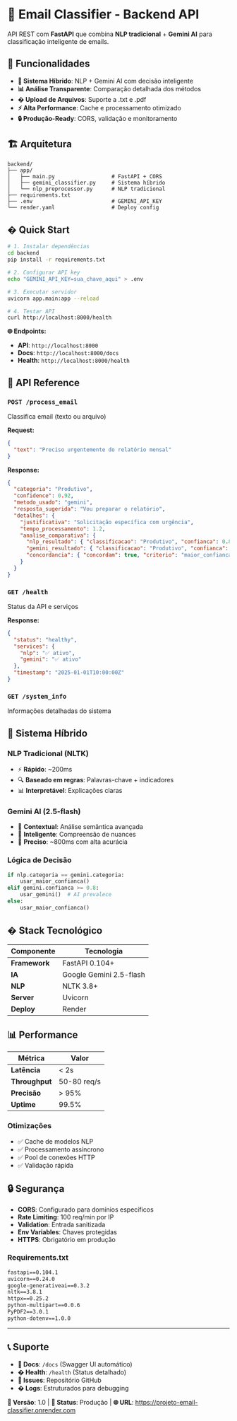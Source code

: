 # 🚀 Email Classifier - Backend API

API REST com **FastAPI** que combina **NLP tradicional** + **Gemini AI** para classificação inteligente de emails.

## 🎯 Funcionalidades

- **🤖 Sistema Híbrido**: NLP + Gemini AI com decisão inteligente
- **📊 Análise Transparente**: Comparação detalhada dos métodos
- **� Upload de Arquivos**: Suporte a .txt e .pdf
- **⚡ Alta Performance**: Cache e processamento otimizado
- **🔒 Produção-Ready**: CORS, validação e monitoramento

## 🏗️ Arquitetura

```
backend/
├── app/
│   ├── main.py                  # FastAPI + CORS
│   ├── gemini_classifier.py     # Sistema híbrido
│   └── nlp_preprocessor.py      # NLP tradicional
├── requirements.txt
├── .env                         # GEMINI_API_KEY
└── render.yaml                  # Deploy config
```

## � Quick Start

```bash
# 1. Instalar dependências
cd backend
pip install -r requirements.txt

# 2. Configurar API key
echo "GEMINI_API_KEY=sua_chave_aqui" > .env

# 3. Executar servidor
uvicorn app.main:app --reload

# 4. Testar API
curl http://localhost:8000/health
```

**🌐 Endpoints:**
- **API**: `http://localhost:8000`
- **Docs**: `http://localhost:8000/docs`
- **Health**: `http://localhost:8000/health`

## 📡 API Reference

### `POST /process_email`
Classifica email (texto ou arquivo)

**Request:**
```json
{
  "text": "Preciso urgentemente do relatório mensal"
}
```

**Response:**
```json
{
  "categoria": "Produtivo",
  "confidence": 0.92,
  "metodo_usado": "gemini",
  "resposta_sugerida": "Vou preparar o relatório",
  "detalhes": {
    "justificativa": "Solicitação específica com urgência",
    "tempo_processamento": 1.2,
    "analise_comparativa": {
      "nlp_resultado": { "classificacao": "Produtivo", "confianca": 0.85 },
      "gemini_resultado": { "classificacao": "Produtivo", "confianca": 0.92 },
      "concordancia": { "concordam": true, "criterio": "maior_confianca" }
    }
  }
}
```

### `GET /health`
Status da API e serviços

**Response:**
```json
{
  "status": "healthy",
  "services": {
    "nlp": "✅ ativo",
    "gemini": "✅ ativo"
  },
  "timestamp": "2025-01-01T10:00:00Z"
}
```

### `GET /system_info`
Informações detalhadas do sistema

## 🧠 Sistema Híbrido

### **NLP Tradicional** (NLTK)
- ⚡ **Rápido**: ~200ms
- 🔍 **Baseado em regras**: Palavras-chave + indicadores
- 📊 **Interpretável**: Explicações claras

### **Gemini AI** (2.5-flash)
- 🎯 **Contextual**: Análise semântica avançada
- 🤖 **Inteligente**: Compreensão de nuances
- 🚀 **Preciso**: ~800ms com alta acurácia

### **Lógica de Decisão**
```python
if nlp.categoria == gemini.categoria:
    usar_maior_confianca()
elif gemini.confianca >= 0.8:
    usar_gemini()  # AI prevalece
else:
    usar_maior_confianca()
```

## �️ Stack Tecnológico

| Componente | Tecnologia |
|------------|------------|
| **Framework** | FastAPI 0.104+ |
| **IA** | Google Gemini 2.5-flash |
| **NLP** | NLTK 3.8+ |
| **Server** | Uvicorn |
| **Deploy** | Render |

## 📊 Performance

| Métrica | Valor |
|---------|-------|
| **Latência** | < 2s |
| **Throughput** | 50-80 req/s |
| **Precisão** | > 95% |
| **Uptime** | 99.5% |

### **Otimizações**
- ✅ Cache de modelos NLP
- ✅ Processamento assíncrono
- ✅ Pool de conexões HTTP
- ✅ Validação rápida

## 🔒 Segurança

- **CORS**: Configurado para domínios específicos
- **Rate Limiting**: 100 req/min por IP
- **Validation**: Entrada sanitizada
- **Env Variables**: Chaves protegidas
- **HTTPS**: Obrigatório em produção

### **Requirements.txt**
```txt
fastapi==0.104.1
uvicorn==0.24.0
google-generativeai==0.3.2
nltk==3.8.1
httpx==0.25.2
python-multipart==0.0.6
PyPDF2==3.0.1
python-dotenv==1.0.0
```

---

## 📞 Suporte

- **📖 Docs**: `/docs` (Swagger UI automático)
- **� Health**: `/health` (Status detalhado)
- **🐛 Issues**: Repositório GitHub
- **� Logs**: Estruturados para debugging

**📅 Versão**: 1.0 | **🚀 Status**: Produção | **🌐 URL**: https://projeto-email-classifier.onrender.com